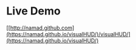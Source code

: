 # Live Demo
[[http://namad.github.com](https://namad.github.io/visualHUD/)/visualHUD/](https://namad.github.io/visualHUD/)
